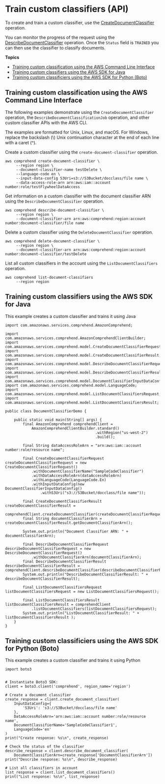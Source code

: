# Train custom classifiers \(API\)<a name="train-custom-classifier-api"></a>

To create and train a custom classifier, use the [CreateDocumentClassifier](https://docs.aws.amazon.com/comprehend/latest/APIReference/API_CreateDocumentClassifier.html) operation\.

You can monitor the progress of the request using the [DescribeDocumentClassifier](https://docs.aws.amazon.com/comprehend/latest/APIReference/API_DescribeDocumentClassifier.html) operation\. Once the `Status` field is `TRAINED` you can then use the classifier to classify documents\.

**Topics**
+ [Training custom classification using the AWS Command Line Interface](#get-started-api-customclass-cli)
+ [Training custom classifiers using the AWS SDK for Java](#get-started-api-customclass-java)
+ [Training custom classificiers using the AWS SDK for Python \(Boto\)](#get-started-api-customclass-python)

## Training custom classification using the AWS Command Line Interface<a name="get-started-api-customclass-cli"></a>

The following examples demonstrate using the `CreateDocumentClassifier` operation, the `DescribeDocumentClassificationJob` operation, and other custom classifier APIs with the AWS CLI\. 

The examples are formatted for Unix, Linux, and macOS\. For Windows, replace the backslash \(\\\) Unix continuation character at the end of each line with a caret \(^\)\.

Create a custom classifier using the `create-document-classifier` operation\.

```
aws comprehend create-document-classifier \
     --region region \
     --document-classifier-name testDelete \
     --language-code en \
     --input-data-config S3Uri=s3://S3Bucket/docclass/file name \
     --data-access-role-arn arn:aws:iam::account number:role/testFlywheelDataAccess
```

Get information on a custom classifier with the document classifier ARN using the `DescribeDocumentClassifier` operation\.

```
aws comprehend describe-document-classifier \
     --region region \
     --document-classifier-arn arn:aws:comprehend:region:account number:document-classifier/file name
```

Delete a custom classifier using the `DeleteDocumentClassifier` operation\.

```
aws comprehend delete-document-classifier \
     --region region \
     --document-classifier-arn arn:aws:comprehend:region:account number:document-classifier/testDelete
```

List all custom classifiers in the account using the `ListDocumentClassifiers` operation\.

```
aws comprehend list-document-classifiers
     --region region
```

## Training custom classifiers using the AWS SDK for Java<a name="get-started-api-customclass-java"></a>

This example creates a custom classifier and trains it using Java

```
import com.amazonaws.services.comprehend.AmazonComprehend;

import com.amazonaws.services.comprehend.AmazonComprehendClientBuilder;
import com.amazonaws.services.comprehend.model.CreateDocumentClassifierRequest;
import com.amazonaws.services.comprehend.model.CreateDocumentClassifierResult;
import com.amazonaws.services.comprehend.model.DescribeDocumentClassifierRequest;
import com.amazonaws.services.comprehend.model.DescribeDocumentClassifierResult;
import com.amazonaws.services.comprehend.model.DocumentClassifierInputDataConfig;
import com.amazonaws.services.comprehend.model.LanguageCode;
import com.amazonaws.services.comprehend.model.ListDocumentClassifiersRequest;
import com.amazonaws.services.comprehend.model.ListDocumentClassifiersResult;

public class DocumentClassifierDemo {

    public static void main(String[] args) {
        final AmazonComprehend comprehendClient =
            AmazonComprehendClientBuilder.standard()
                                         .withRegion("us-west-2")
                                         .build();

        final String dataAccessRoleArn = "arn:aws:iam::account number:role/resource name";

        final CreateDocumentClassifierRequest createDocumentClassifierRequest = new CreateDocumentClassifierRequest()
            .withDocumentClassifierName("SampleCodeClassifier")
            .withDataAccessRoleArn(dataAccessRoleArn)
            .withLanguageCode(LanguageCode.En)
            .withInputDataConfig(new DocumentClassifierInputDataConfig()
                .withS3Uri("s3://S3Bucket/docclass/file name"));

        final CreateDocumentClassifierResult createDocumentClassifierResult =
            comprehendClient.createDocumentClassifier(createDocumentClassifierRequest);
        final String documentClassifierArn = createDocumentClassifierResult.getDocumentClassifierArn();

        System.out.println("Document Classifier ARN: " + documentClassifierArn);

        final DescribeDocumentClassifierRequest describeDocumentClassifierRequest = new DescribeDocumentClassifierRequest()
            .withDocumentClassifierArn(documentClassifierArn);
        final DescribeDocumentClassifierResult describeDocumentClassifierResult = comprehendClient.describeDocumentClassifier(describeDocumentClassifierRequest);
        System.out.println("DescribeDocumentClassifierResult: " + describeDocumentClassifierResult);

        final ListDocumentClassifiersRequest listDocumentClassifiersRequest = new ListDocumentClassifiersRequest();

        final ListDocumentClassifiersResult listDocumentClassifiersResult = comprehendClient
            .listDocumentClassifiers(listDocumentClassifiersRequest);
        System.out.println("ListDocumentClassifierResult: " + listDocumentClassifiersResult );
    }
}
```

## Training custom classificiers using the AWS SDK for Python \(Boto\)<a name="get-started-api-customclass-python"></a>

This example creates a custom classifier and trains it using Python

```
import boto3


# Instantiate Boto3 SDK:
client = boto3.client('comprehend', region_name='region')

# Create a document classifier
create_response = client.create_document_classifier(
    InputDataConfig={
        'S3Uri': 's3://S3Bucket/docclass/file name'
    },
    DataAccessRoleArn='arn:aws:iam::account number:role/resource name',
    DocumentClassifierName='SampleCodeClassifier1',
    LanguageCode='en'
)
print("Create response: %s\n", create_response)

# Check the status of the classifier
describe_response = client.describe_document_classifier(
    DocumentClassifierArn=create_response['DocumentClassifierArn'])
print("Describe response: %s\n", describe_response)

# List all classifiers in account
list_response = client.list_document_classifiers()
print("List response: %s\n", list_response)
```